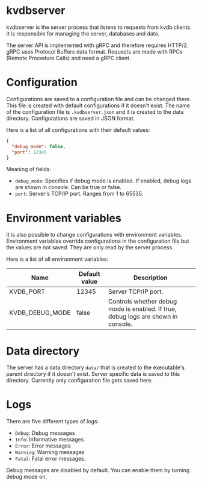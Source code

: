 # kvdbserver

kvdbserver is the server process that listens to requests from kvdb clients. It is responsible for managing the server, databases and data.

The server API is implemented with gRPC and therefore requires HTTP/2. gRPC uses Protocol Buffers data format. Requests are made with RPCs (Remote Procedure Calls) and need a gRPC client.

# Configuration

Configurations are saved to a configuration file and can be changed there. This file is created with default configurations if it doesn't exist. The name of the configuration file is `.kvdbserver.json` and it is created to the data directory. Configurations are saved in JSON format.

Here is a list of all configurations with their default values:

```json
{
  "debug_mode": false,
  "port": 12345
}
```

Meaning of fields:

- `debug_mode`: Specifies if debug mode is enabled. If enabled, debug logs are shown in console. Can be true or false.
- `port`: Server's TCP/IP port. Ranges from 1 to 65535.

# Environment variables

It is also possible to change configurations with environment variables. Environment variables override configurations in the configuration file but the values are not saved. They are only read by the server process.

Here is a list of all environment variables:

| Name            | Default value | Description |
|-----------------|---------------|-------------|
| KVDB_PORT       | 12345         | Server TCP/IP port. |
| KVDB_DEBUG_MODE | false         | Controls whether debug mode is enabled. If true, debug logs are shown in console. |

# Data directory

The server has a data directory `data/` that is created to the executable's parent directory if it doesn't exist. Server specific data is saved to this directory. Currently only configuration file gets saved here.

# Logs

There are five different types of logs:

- `Debug`: Debug messages
- `Info`: Informative messages
- `Error`: Error messages
- `Warning`: Warning messages
- `Fatal`: Fatal error messages.

Debug messages are disabled by default. You can enable them by turning debug mode on.
